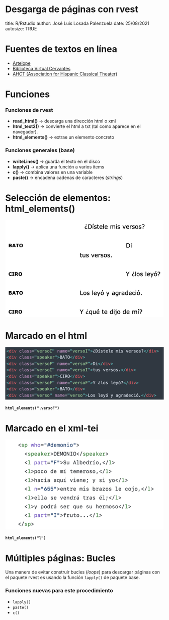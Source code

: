 Desgarga de páginas con rvest
========================================================
title: R/Rstudio
author: José Luis Losada Palenzuela
date: 25/08/2021
autosize: TRUE

Fuentes de textos en línea
========================================================

- [Artelope](http://artelope.uv.es/biblioteca/)
- [Biblioteca Virtual Cervantes](http://www.cervantesvirtual.com)
- [AHCT (Association for Hispanic Classical Theater)](http://www.wordpress.comedias.org/play-texts/)

Funciones
========================================================

### Funciones de rvest

- **read_html()** -> descarga una dirección html o xml
- **html_text2()** -> convierte el html a txt (tal como aparece en el navegador).
- **html_elements()** -> extrae un elemento concreto

### Funciones generales (base)

- **writeLines()** -> guarda el texto en el disco
- **lapply()** -> aplica una función a varios ítems
- **c()** -> combina valores en una variable
- **paste()** -> encadena cadenas de caracteres (_strings_)


Selección de elementos: html_elements()
========================================================

![](images/taller_partidos.png)

Marcado en el html
========================================================

![](images/taller_htmlElements.png)

**`html_elements(".versoF")`**

Marcado en el xml-tei
========================================================

![](images/taller_tei.png)

**`html_elements("l")`**

Múltiples páginas: Bucles 
========================================================

Una manera de evitar construir bucles (_loops_) para descargar páginas con el paquete rvest es usando la función `lapply()` de paquete base.

### Funciones nuevas para este procedimiento
- `lapply()`
- `paste()`
- `c()`
